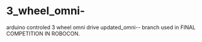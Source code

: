 # 3_wheel_omni-
arduino controled 3 wheel omni drive
updated_omni-- branch used in FINAL COMPETITION IN ROBOCON.
